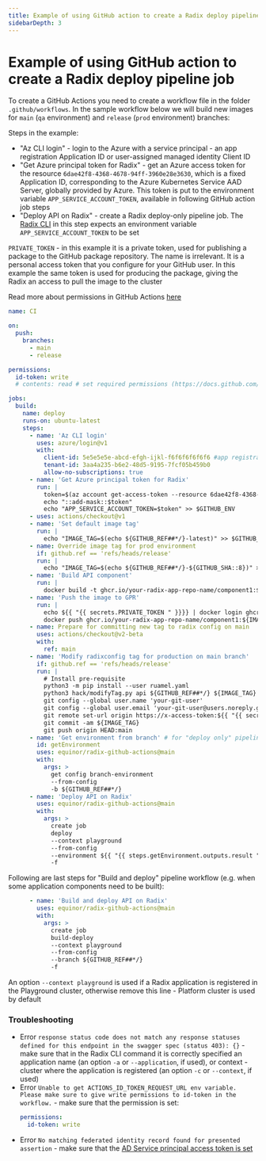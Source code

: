 ```yaml
---
title: Example of using GitHub action to create a Radix deploy pipeline job
sidebarDepth: 3
---
```


# Example of using GitHub action to create a Radix deploy pipeline job

To create a GitHub Actions you need to create a workflow file in the folder `.github/workflows`. In the sample workflow below we will build new images for `main` (`qa` environment) and `release` (`prod` environment) branches:

Steps in the example:

* "Az CLI login" - login to the Azure with a service principal - an app registration Application ID or user-assigned managed identity Client ID
* "Get Azure principal token for Radix" - get an Azure access token for the resource `6dae42f8-4368-4678-94ff-3960e28e3630`, which is a fixed Application ID, corresponding to the Azure Kubernetes Service AAD Server, globally provided by Azure. This token is put to the environment variable `APP_SERVICE_ACCOUNT_TOKEN`, available in following GitHub action job steps
* "Deploy API on Radix" - create a Radix deploy-only pipeline job. The [Radix CLI](https://github.com/equinor/radix-cli) in this step expects an environment variable `APP_SERVICE_ACCOUNT_TOKEN` to be set

`PRIVATE_TOKEN` - in this example it is a private token, used for publishing a package to the GitHub package repository. The name is irrelevant. It is a personal access token that you configure for your GitHub user. In this example the same token is used for producing the package, giving the Radix an access to pull the image to the cluster

Read more about permissions in GitHub Actions [here](https://docs.github.com/en/actions/using-jobs/assigning-permissions-to-jobs)

```yaml
name: CI

on:
  push:
    branches:
      - main
      - release

permissions:
  id-token: write
  # contents: read # set required permissions (https://docs.github.com/en/actions/using-jobs/assigning-permissions-to-jobs)

jobs:
  build:
    name: deploy
    runs-on: ubuntu-latest
    steps:
      - name: 'Az CLI login'
        uses: azure/login@v1
        with:
          client-id: 5e5e5e5e-abcd-efgh-ijkl-f6f6f6f6f6f6 #app registration Application ID or user-assigned managed identity Client ID
          tenant-id: 3aa4a235-b6e2-48d5-9195-7fcf05b459b0
          allow-no-subscriptions: true
      - name: 'Get Azure principal token for Radix'
        run: |
          token=$(az account get-access-token --resource 6dae42f8-4368-4678-94ff-3960e28e3630 --query=accessToken -otsv)
          echo "::add-mask::$token"
          echo "APP_SERVICE_ACCOUNT_TOKEN=$token" >> $GITHUB_ENV
      - uses: actions/checkout@v1
      - name: 'Set default image tag'
        run: |
          echo "IMAGE_TAG=$(echo ${GITHUB_REF##*/}-latest)" >> $GITHUB_ENV
      - name: Override image tag for prod environment
        if: github.ref == 'refs/heads/release'
        run: |
          echo "IMAGE_TAG=$(echo ${GITHUB_REF##*/}-${GITHUB_SHA::8})" >> $GITHUB_ENV
      - name: 'Build API component'
        run: |
          docker build -t ghcr.io/your-radix-app-repo-name/component1:${IMAGE_TAG} ./todoapi/
      - name: 'Push the image to GPR'
        run: |
          echo ${{ "{{ secrets.PRIVATE_TOKEN " }}}} | docker login ghcr.io -u <your-github-user-name> --password-stdin
          docker push ghcr.io/your-radix-app-repo-name/component1:${IMAGE_TAG}
      - name: Prepare for committing new tag to radix config on main
        uses: actions/checkout@v2-beta
        with:
          ref: main
      - name: 'Modify radixconfig tag for production on main branch'
        if: github.ref == 'refs/heads/release'
        run: |
          # Install pre-requisite
          python3 -m pip install --user ruamel.yaml
          python3 hack/modifyTag.py api ${GITHUB_REF##*/} ${IMAGE_TAG}
          git config --global user.name 'your-git-user'
          git config --global user.email 'your-git-user@users.noreply.github.com'
          git remote set-url origin https://x-access-token:${{ "{{ secrets.PRIVATE_TOKEN  " }}}}@github.com/${{ "{{ github.repository " }}}}
          git commit -am ${IMAGE_TAG}
          git push origin HEAD:main
      - name: 'Get environment from branch' # for "deploy only" pipeline workflow
        id: getEnvironment
        uses: equinor/radix-github-actions@main
        with:
          args: >
            get config branch-environment
            --from-config
            -b ${GITHUB_REF##*/}
      - name: 'Deploy API on Radix'
        uses: equinor/radix-github-actions@main
        with:
          args: >
            create job
            deploy
            --context playground 
            --from-config
            --environment ${{ "{{ steps.getEnvironment.outputs.result " }}}}
            -f
```

Following are last steps for "Build and deploy" pipeline workflow (e.g. when some application components need to be built):
```yaml
      - name: 'Build and deploy API on Radix'
        uses: equinor/radix-github-actions@main
        with:
          args: >
            create job
            build-deploy
            --context playground  
            --from-config
            --branch ${GITHUB_REF##*/}
            -f
```
An option `--context playground` is used if a Radix application is registered in the Playground cluster, otherwise remove this line - Platform cluster is used by default
### Troubleshooting
* Error `response status code does not match any response statuses defined for this endpoint in the swagger spec (status 403): {}` - make sure that in the Radix CLI command it is correctly specified an application name (an option `-a` or `--application`, if used), or context - cluster where the application is registered (an option `-c` or `--context`, if used)
* Error `Unable to get ACTIONS_ID_TOKEN_REQUEST_URL env variable. Please make sure to give write permissions to id-token in the workflow.` - make sure that the permission is set:
    ```yaml
    permissions:
      id-token: write
    ```
* Error `No matching federated identity record found for presented assertion` - make sure that the [AD Service principal access token is set](./#ad-service-principal-access-token)